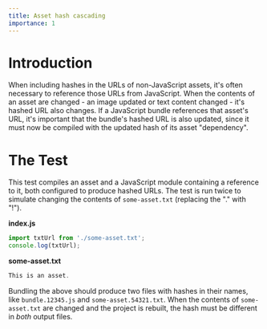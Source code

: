```yaml
---
title: Asset hash cascading
importance: 1
---
```


# Introduction

When including hashes in the URLs of non-JavaScript assets, it's often necessary to reference those URLs from JavaScript. When the contents of an asset are changed - an image updated or text content changed - it's hashed URL also changes. If a JavaScript bundle references that asset's URL, it's important that the bundle's hashed URL is also updated, since it must now be compiled with the updated hash of its asset "dependency".

# The Test

This test compiles an asset and a JavaScript module containing a reference to it, both configured to produce hashed URLs. The test is run twice to simulate changing the contents of `some-asset.txt` (replacing the "." with "!").

**index.js**

```js
import txtUrl from './some-asset.txt';
console.log(txtUrl);
```

**some-asset.txt**

```js
This is an asset.
```

Bundling the above should produce two files with hashes in their names, like `bundle.12345.js` and `some-asset.54321.txt`. When the contents of `some-asset.txt` are changed and the project is rebuilt, the hash must be different in _both_ output files.
